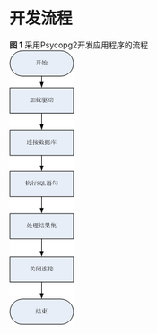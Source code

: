 # 开发流程<a name="ZH-CN_TOPIC_0000001126927583"></a>

**图 1**  采用Psycopg2开发应用程序的流程<a name="fig14436233161414"></a>  
![](figures/采用Psycopg2开发应用程序的流程.png "采用Psycopg2开发应用程序的流程")

